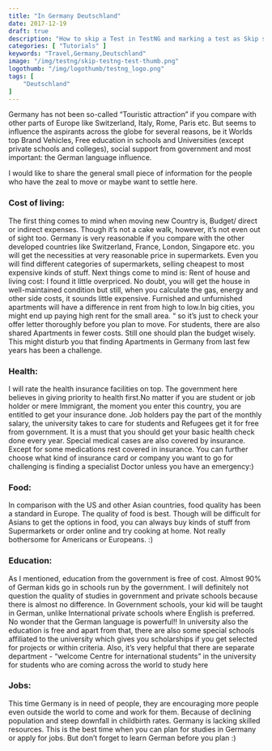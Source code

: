 ```yaml
---
title: "In Germany Deutschland"
date: 2017-12-19
draft: true
description: "How to skip a Test in TestNG and marking a test as Skip should be present in Test Report as Skip."
categories: [ "Tutorials" ]
keywords: "Travel,Germany,Deutschland"
image: "/img/testng/skip-testng-test-thumb.png"
logothumb: "/img/logothumb/testng_logo.png"
tags: [
    "Deutschland"
]
---
```

Germany has not been so-called “Touristic attraction” if you compare with other parts of Europe like Switzerland, Italy, Rome, Paris etc. But seems to influence the aspirants across the globe for several reasons, be it Worlds top Brand Vehicles, Free education in schools and Universities (except private schools and colleges), social support from government and most important: the German language influence.

I would like to share the general small piece of information for the people who have the zeal to move or maybe want to settle here.

### Cost of living:
The first thing comes to mind when moving new Country is, Budget/ direct or indirect expenses. Though it’s not a cake walk, however, it’s not even out of sight too. Germany is very reasonable if you compare with the other developed countries like Switzerland, France, London, Singapore etc. you will get the necessities at very reasonable price in supermarkets. Even you will find different categories of supermarkets, selling cheapest to most expensive kinds of stuff. Next things come to mind is: Rent of house and living cost: I found it little overpriced. No doubt, you will get the house in well-maintained condition but still, when you calculate the gas, energy and other side costs, it sounds little expensive. Furnished and unfurnished apartments will have a difference in rent from high to low.In big cities, you might end up paying high rent for the small area. “ so it’s just to check your offer letter thoroughly before you plan to move. For students, there are also shared Apartments in fewer costs. Still one should plan the budget wisely. This might disturb you that finding Apartments in Germany from last few years has been a challenge.

### Health:
I will rate the health insurance facilities on top. The government here believes in giving priority to health first.No matter if you are student or job holder or mere Immigrant, the moment you enter this country, you are entitled to get your insurance done. Job holders pay the part of the monthly salary, the university takes to care for students and Refugees get it for free from government. It is a must that you should get your basic health check done every year. Special medical cases are also covered by insurance. Except for some medications rest covered in insurance. You can further choose what kind of insurance card or company you want to go for challenging is finding a specialist Doctor unless you have an emergency:)

### Food:
In comparison with the US and other Asian countries, food quality has been a standard in Europe. The quality of food is best. Though will be difficult for Asians to get the options in food, you can always buy kinds of stuff from Supermarkets or order online and try cooking at home. Not really bothersome for Americans or Europeans. :)

### Education:
As I mentioned, education from the government is free of cost. Almost 90% of German kids go in schools run by the government. I will definitely not question the quality of studies in government and private schools because there is almost no difference. In  Government schools, your kid will be taught in German, unlike International private schools where English is preferred. No wonder that the German language is powerful!! In university also the education is free and apart from that, there are also some special schools affiliated to the university which gives you scholarships if you get selected for projects or within criteria. Also, it’s very helpful that there are separate department - “welcome Centre for international students” in the university for students who are coming across the world to study here

### Jobs:
This time Germany is in need of people, they are encouraging more people even outside the world to come and work for them. Because of declining population and steep downfall in childbirth rates. Germany is lacking skilled resources. This is the best time when you can plan for studies in Germany or apply for jobs. But don’t forget to learn German before you plan :)

